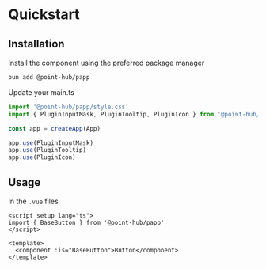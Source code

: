 # Quickstart

## Installation

Install the component using the preferred package manager

```sh
bun add @point-hub/papp
```

Update your main.ts

```ts
import '@point-hub/papp/style.css'
import { PluginInputMask, PluginTooltip, PluginIcon } from '@point-hub/papp'

const app = createApp(App)

app.use(PluginInputMask)
app.use(PluginTooltip)
app.use(PluginIcon)
```

## Usage

In the `.vue` files

```vue
<script setup lang="ts">
import { BaseButton } from '@point-hub/papp'
</script>

<template>
  <component :is="BaseButton">Button</component>
</template>
```
